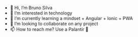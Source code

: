 - 👋 Hi, I’m Bruno Silva
- 👀 I’m interested in technology
- 🌱 I’m currently learning a mindset + Angular + Ionic + PWA
- 🤝 I’m looking to collaborate on any project
- 📫 How to reach me? Use a Palantír 🔮
 

<!---
User3ds/User3ds is a ✨ special ✨ repository because its `README.md` (this file) appears on your GitHub profile.
You can click the Preview link to take a look at your changes.
--->
